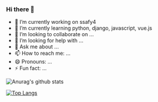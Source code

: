 ### Hi there 👋

- 🔭 I’m currently working on ssafy4
- 🌱 I’m currently learning python, django, javascript, vue.js
- 👯 I’m looking to collaborate on ...
- 🤔 I’m looking for help with ...
- 💬 Ask me about ...
- 📫 How to reach me: ...
- 😄 Pronouns: ...
- ⚡ Fun fact: ...

![Anurag's github stats](https://github-readme-stats.vercel.app/api?username=Lee-sungheon&show_icons=true&theme=dark)

[![Top Langs](https://github-readme-stats.vercel.app/api/top-langs/?username=Lee-sungheon)](https://github.com/Lee-sungheon)
